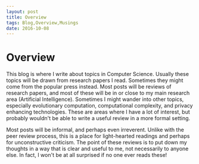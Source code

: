 ```yaml
---
layout: post
title: Overview
tags: Blog,Overview,Musings
date: 2016-10-08
---
```


# Overview

This blog is where I write about topics in Computer Science. Usually these topics will be drawn from research papers I read. Sometimes they might come from the popular press instead. Most posts will be reviews of research papers, and most of these will be in or close to my main research area (Artificial Intelligence). Sometimes I might wander into other topics, especially evolutionary computation, computational complexity, and privacy enhancing technologies. These are areas where I have a lot of interest, but probably wouldn't be able to write a useful review in a more formal setting. 

Most posts will be informal, and perhaps even irreverent. Unlike with the peer review process, this is a place for light-hearted readings and perhaps for unconstructive criticism. The point of these reviews is to put down my thoughts in a way that is clear and useful to me, not necessarily to anyone else. In fact, I won't be at all surprised if no one ever reads these!
